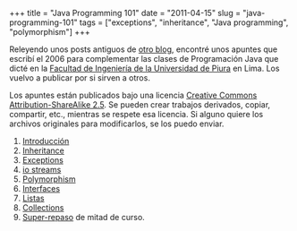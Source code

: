 +++
title = "Java Programming 101"
date = "2011-04-15"
slug = "java-programming-101"
tags = ["exceptions", "inheritance", "Java programming", "polymorphism"]
+++




Releyendo unos posts antiguos de [otro blog](http://www.zoia.org/blog/2006/08/12/apuntes-de-programacion-java-2/), encontré unos apuntes que escribí el 2006 para complementar las clases de Programación Java que dicté en la [Facultad de Ingeniería de la Universidad de Piura](http://www.ing.udep.pe) en Lima.  Los vuelvo a publicar por si sirven a otros.

Los apuntes están publicados bajo una licencia [Creative Commons Attribution-ShareAlike 2.5](http://creativecommons.org/licenses/by-sa/2.5/).  Se pueden crear trabajos derivados, copiar, compartir, etc., mientras se respete esa licencia.  Si alguno quiere los archivos originales para modificarlos, se los puedo enviar.

1. [Introducción](http://zoia.org/downloads/pav/PAVresumen1.pdf)
2. [Inheritance](http://zoia.org/downloads/pav/PAVResumen2.pdf)
3. [Exceptions](http://zoia.org/downloads/pav/PAVresumen3_Excepciones.pdf)
4. [io streams](http://zoia.org/downloads/pav/PAVresumen4_io.pdf)
5. [Polymorphism](http://www.zoia.org/downloads/pav/resumen5_polimorfismo.pdf)
6. [Interfaces](http://zoia.org/downloads/pav/resumen6_interfaces.pdf)
7. [Listas](http://zoia.org/downloads/pav/resumen7_listas.pdf)
8. [Collections](http://zoia.org/downloads/pav/resumen8_colecciones.pdf)
9. [Super-repaso](http://zoia.org/downloads/pav/PAVrepaso1.pdf) de mitad de curso.

